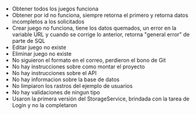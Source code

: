 - Obtener todos los juegos funciona
- Obtener por id no funciona, siempre retorna el primero y retorna datos incompletos a los solicitados
- Crear juego no funciona, tiene los datos quemados, un error en la variable URL y cuando se corrige lo anterior, retorna "general error" de parte de SQL
- Editar juego no existe
- Eliminar juego no existe
- No siguieron el formato en el correo, perdieron el bono de Git
- No hay instrucciones sobre como montar el proyecto
- No hay instrucciones sobre el API
- No hay informacion sobre la base de datos
- No limpiaron los rastros del ejemplo de usuarios
- No hay validaciones de ningun tipo
- Usaron la primera versión del StorageService, brindada con la tarea de Login y no la completaron